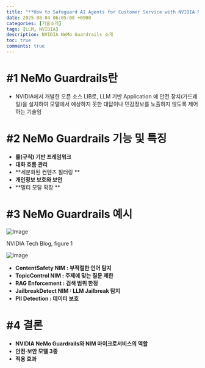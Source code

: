 ```yaml
---
title: "**How to Safeguard AI Agents for Customer Service with NVIDIA NeMo Guardrails - 소개**"
date: 2025-08-04 06:05:00 +0900
categories: [기술소개]
tags: [LLM, NVIDIA]
description: NVIDIA NeMo Guardrails 소개
toc: true
comments: true
---
```


# #1 NeMo Guardrails란

- NVIDIA에서 개발한 오픈 소스 LIB로, LLM 기반 Application 에 안전 장치(가드레일)을 설치하여 모델에서 예상하지 못한 대답이나 민감정보를 노출하지 않도록 제어하는 기술임
# #2 NeMo Guardrails 기능 및 특징

- **룰(규칙) 기반 프레임워크**
- **대화 흐름 관리**
- **세분화된 컨텐츠 필터링 **
- **개인정보 보호와 보안**
- **멀티 모달 확장 **
# #3 NeMo Guardrails 예시

![Image](https://prod-files-secure.s3.us-west-2.amazonaws.com/e6db513d-ec54-40ff-aa74-2487b0bcfe15/b6671cd6-6d41-4c3a-a95a-a284fd8a8396/arcitecture-nvidia-nemo-guardrails-intelligent-virtual-ai-assistants-customer-service-2.png?X-Amz-Algorithm=AWS4-HMAC-SHA256&X-Amz-Content-Sha256=UNSIGNED-PAYLOAD&X-Amz-Credential=ASIAZI2LB466XG56HWXI%2F20250804%2Fus-west-2%2Fs3%2Faws4_request&X-Amz-Date=20250804T072114Z&X-Amz-Expires=3600&X-Amz-Security-Token=IQoJb3JpZ2luX2VjEAcaCXVzLXdlc3QtMiJGMEQCIAOJHtXFJRn6eG%2BolOPSaP7xFvxM75NuU6ddkgkPGzhQAiBGmUrVzuvnB3mGohh8snT%2Bx8BPtrHBgXkj59Ocl5zJHSr%2FAwhAEAAaDDYzNzQyMzE4MzgwNSIMIRQExWfuHhe9uiTXKtwDGgerOwNCyFFBoDyrMaqAg%2BMbNltXxZP%2FwuWTjHoNDEGUN1ee8zm%2FpJFRzMEwXDOFHUrY9OpsLBLllnvrmyp2XkHh%2FoQ6TGjNUHNy79mdNSXpnf286JWEcm3ZVCDX4LajhR8jQ1tzvVHKcOCNMHPAmahQcD%2FJp0O9HTreQZ0SwxrZZfIS8wWlm%2FZVK7giWa2ptFx96EUZbsFdKCBt6FRSbIsTPtN7aKFYhTZ3To5DmMPofr5C6owRIbZBwzFX27lXkNvwgSQTIGaOoEi92pfTCQxGzLcYn3lv%2FVRFMMJ0vDIbsNI5eOlPD7EPvgeAx44ISYS5cqcta9ZL3fuZ6H%2FQpkN8nsCPC3zYY0FyXbdNLC%2F%2Bc3WoonVWVIUKx8CPItpt%2FVH4CyWkcbwAarTyvLqfGk5OCMHXxG0rEkhKdI9iZyfiRN7TbdcCcYuk48gPf6vzVoqyXWBnl5Ga5f%2BeWo7AIBEvxKCloYKpUuGsryeeX9X0kW30Bx2Z90XgYCgVlK4iNAkmQf9eSlRLSDyUtaAwJoomBRVM80S7n6XCTF58miUly9NhqNgXzpM2tZfq4CU9G64AJOiFkDVdyG7oLT5SCRxAxm62t%2B2ZSw4V6eVBcbfQ761wyzomeOE4M1Mw9LfBxAY6pgGSfiY6mcaGXrsOQg2KtAjDUrZ64lNgOniLahWhnUiuHiIBYaCWkseFzT436n8%2B9C4a%2B%2F6DZrbju4durnqm9P3m1fKd3eE5hiNbOazOax%2FAIDC8be%2BGcmJTV4HuhjprDXrdfJ%2F%2BovMd97uTAy0WuTTBtMSgDKJvDigUAo9AaZ%2Bzw7MdF17XuS6GtM%2BDDxLCbqeA%2Br2mnibv3cbrKebYpUViXPaV5n%2FO&X-Amz-Signature=faaa306af13661ad1d803e4cd35d298fd37567a7c4138787980815491ac055bc&X-Amz-SignedHeaders=host&x-amz-checksum-mode=ENABLED&x-id=GetObject)

NVIDIA Tech Blog, figure 1

![Image](https://prod-files-secure.s3.us-west-2.amazonaws.com/e6db513d-ec54-40ff-aa74-2487b0bcfe15/e47fdbc0-9809-4a57-929d-89d8c3a76b01/image.png?X-Amz-Algorithm=AWS4-HMAC-SHA256&X-Amz-Content-Sha256=UNSIGNED-PAYLOAD&X-Amz-Credential=ASIAZI2LB466XG56HWXI%2F20250804%2Fus-west-2%2Fs3%2Faws4_request&X-Amz-Date=20250804T072114Z&X-Amz-Expires=3600&X-Amz-Security-Token=IQoJb3JpZ2luX2VjEAcaCXVzLXdlc3QtMiJGMEQCIAOJHtXFJRn6eG%2BolOPSaP7xFvxM75NuU6ddkgkPGzhQAiBGmUrVzuvnB3mGohh8snT%2Bx8BPtrHBgXkj59Ocl5zJHSr%2FAwhAEAAaDDYzNzQyMzE4MzgwNSIMIRQExWfuHhe9uiTXKtwDGgerOwNCyFFBoDyrMaqAg%2BMbNltXxZP%2FwuWTjHoNDEGUN1ee8zm%2FpJFRzMEwXDOFHUrY9OpsLBLllnvrmyp2XkHh%2FoQ6TGjNUHNy79mdNSXpnf286JWEcm3ZVCDX4LajhR8jQ1tzvVHKcOCNMHPAmahQcD%2FJp0O9HTreQZ0SwxrZZfIS8wWlm%2FZVK7giWa2ptFx96EUZbsFdKCBt6FRSbIsTPtN7aKFYhTZ3To5DmMPofr5C6owRIbZBwzFX27lXkNvwgSQTIGaOoEi92pfTCQxGzLcYn3lv%2FVRFMMJ0vDIbsNI5eOlPD7EPvgeAx44ISYS5cqcta9ZL3fuZ6H%2FQpkN8nsCPC3zYY0FyXbdNLC%2F%2Bc3WoonVWVIUKx8CPItpt%2FVH4CyWkcbwAarTyvLqfGk5OCMHXxG0rEkhKdI9iZyfiRN7TbdcCcYuk48gPf6vzVoqyXWBnl5Ga5f%2BeWo7AIBEvxKCloYKpUuGsryeeX9X0kW30Bx2Z90XgYCgVlK4iNAkmQf9eSlRLSDyUtaAwJoomBRVM80S7n6XCTF58miUly9NhqNgXzpM2tZfq4CU9G64AJOiFkDVdyG7oLT5SCRxAxm62t%2B2ZSw4V6eVBcbfQ761wyzomeOE4M1Mw9LfBxAY6pgGSfiY6mcaGXrsOQg2KtAjDUrZ64lNgOniLahWhnUiuHiIBYaCWkseFzT436n8%2B9C4a%2B%2F6DZrbju4durnqm9P3m1fKd3eE5hiNbOazOax%2FAIDC8be%2BGcmJTV4HuhjprDXrdfJ%2F%2BovMd97uTAy0WuTTBtMSgDKJvDigUAo9AaZ%2Bzw7MdF17XuS6GtM%2BDDxLCbqeA%2Br2mnibv3cbrKebYpUViXPaV5n%2FO&X-Amz-Signature=c59aa4d9d290be8f0dc1b38084ef9faea7daf55d806f408867efc36485d9742c&X-Amz-SignedHeaders=host&x-amz-checksum-mode=ENABLED&x-id=GetObject)

- **ContentSafety NIM : 부적절한 언어 탐지**
- **TopicControl NIM : 주제에 맞는 질문 제한**
- **RAG Enforcement : 검색 범위 한정**
- **JailbreakDetect NIM : LLM Jailbreak 탐지**
- **PII Detection : 데이터 보호**
# #4 결론

- **NVIDIA NeMo Guardrails와 NIM 마이크로서비스의 역할**
- **안전·보안 모델 3종**
- **적용 효과**

